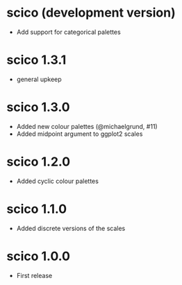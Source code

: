 # scico (development version)

* Add support for categorical palettes

# scico 1.3.1

* general upkeep

# scico 1.3.0

* Added new colour palettes (@michaelgrund, #11)
* Added midpoint argument to ggplot2 scales

# scico 1.2.0

* Added cyclic colour palettes

# scico 1.1.0

* Added discrete versions of the scales

# scico 1.0.0

* First release
